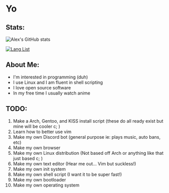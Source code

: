 # Yo

## Stats:
![Alex's GitHub stats](https://github-readme-stats.vercel.app/api?username=AB-Alex123&show_icons=true&theme=dark)

[![Lang List](https://github-readme-stats.vercel.app/api/top-langs/?username=AB-Alex123&layout=compact&theme=dark)](https://github.com/AB-Alex/github-readme-stats)

## About Me:
* I'm interested in programming (duh)
* I use Linux and I am fluent in shell scripting 
* I love open source software
* In my free time I usually watch anime 

## TODO: 
1. Make a Arch, Gentoo, and KISS install script (these do all ready exist but mine will be cooler c; )
2. Learn how to better use vim
3. Make my own Discord bot (general purpose ie: plays music, auto bans, etc)
4. Make my own browser
5. Make my own Linux distribution (Not based off Arch or anything like that just based c; ) 
6. Make my own text editor (Hear me out... Vim but suckless!)
7. Make my own init system
8. Make my own shell script (I want it to be super fast!)
9. Make my own bootloader
10. Make my own operating system 
